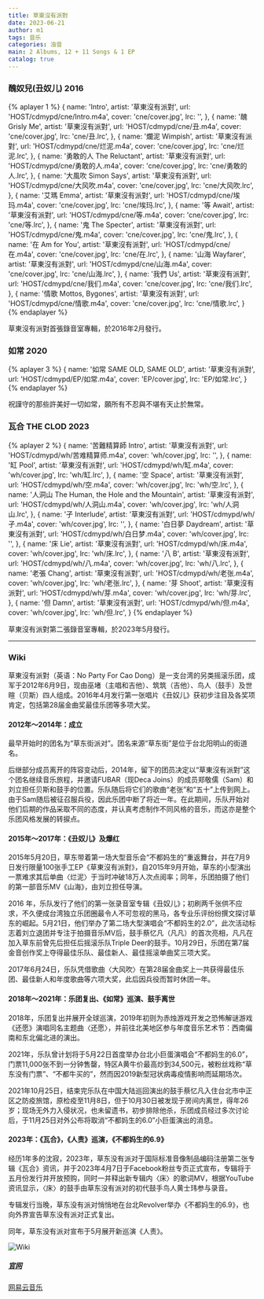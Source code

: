 ```yaml
---
title: 草東沒有派對 
date: 2023-06-21
author: m1
tags: 音乐
categories: 浊音
main: 2 Albums, 12 + 11 Songs & 1 EP
catalog: true
---
```


### 醜奴兒(丑奴儿)  2016

{% aplayer 1 %}
{
name: 'Intro',
artist: '草東沒有派對',
url: 'HOST/cdmypd/cne/Intro.m4a',
cover: 'cne/cover.jpg',
lrc: '',
},
{
name: '醜 Grisly Me',
artist: '草東沒有派對',
url: 'HOST/cdmypd/cne/丑.m4a',
cover: 'cne/cover.jpg',
lrc: 'cne/丑.lrc',
},
{
name: '爛泥 Wimpish',
artist: '草東沒有派對',
url: 'HOST/cdmypd/cne/烂泥.m4a',
cover: 'cne/cover.jpg',
lrc: 'cne/烂泥.lrc',
},
{
name: '勇敢的人 The Reluctant',
artist: '草東沒有派對',
url: 'HOST/cdmypd/cne/勇敢的人.m4a',
cover: 'cne/cover.jpg',
lrc: 'cne/勇敢的人.lrc',
},
{
name: '大風吹 Simon Says',
artist: '草東沒有派對',
url: 'HOST/cdmypd/cne/大风吹.m4a',
cover: 'cne/cover.jpg',
lrc: 'cne/大风吹.lrc',
},
{
name: '艾瑪 Emma',
artist: '草東沒有派對',
url: 'HOST/cdmypd/cne/埃玛.m4a',
cover: 'cne/cover.jpg',
lrc: 'cne/埃玛.lrc',
},
{
name: '等 Await',
artist: '草東沒有派對',
url: 'HOST/cdmypd/cne/等.m4a',
cover: 'cne/cover.jpg',
lrc: 'cne/等.lrc',
},
{
name: '鬼 The Specter',
artist: '草東沒有派對',
url: 'HOST/cdmypd/cne/鬼.m4a',
cover: 'cne/cover.jpg',
lrc: 'cne/鬼.lrc',
},
{
name: '在 Am for You',
artist: '草東沒有派對',
url: 'HOST/cdmypd/cne/在.m4a',
cover: 'cne/cover.jpg',
lrc: 'cne/在.lrc',
},
{
name: '山海 Wayfarer',
artist: '草東沒有派對',
url: 'HOST/cdmypd/cne/山海.m4a',
cover: 'cne/cover.jpg',
lrc: 'cne/山海.lrc',
},
{
name: '我們 Us',
artist: '草東沒有派對',
url: 'HOST/cdmypd/cne/我们.m4a',
cover: 'cne/cover.jpg',
lrc: 'cne/我们.lrc',
},
{
name: '情歌 Mottos, Bygones',
artist: '草東沒有派對',
url: 'HOST/cdmypd/cne/情歌.m4a',
cover: 'cne/cover.jpg',
lrc: 'cne/情歌.lrc',
}
{% endaplayer %}

草東沒有派對首張錄音室專輯，於2016年2月發行。

### 如常  2020

{% aplayer 3 %}
{
name: '如常 SAME OLD, SAME OLD',
artist: '草東沒有派對',
url: 'HOST/cdmypd/EP/如常.m4a',
cover: 'EP/cover.jpg',
lrc: 'EP/如常.lrc',
}
{% endaplayer %}

祝謹守的那些許美好一切如常，願所有不忍與不堪有天止於無常。

### 瓦合 THE CLOD  2023

{% aplayer 2 %}
{
name: '苦難精算師 Intro',
artist: '草東沒有派對',
url: 'HOST/cdmypd/wh/苦难精算师.m4a',
cover: 'wh/cover.jpg',
lrc: '',
},
{
name: '缸 Pool',
artist: '草東沒有派對',
url: 'HOST/cdmypd/wh/缸.m4a',
cover: 'wh/cover.jpg',
lrc: 'wh/缸.lrc',
},
{
name: '空 Space',
artist: '草東沒有派對',
url: 'HOST/cdmypd/wh/空.m4a',
cover: 'wh/cover.jpg',
lrc: 'wh/空.lrc',
},
{
name: '人洞山 The Human, the Hole and the Mountain',
artist: '草東沒有派對',
url: 'HOST/cdmypd/wh/人洞山.m4a',
cover: 'wh/cover.jpg',
lrc: 'wh/人洞山.lrc',
},
{
name: '孑 Interlude',
artist: '草東沒有派對',
url: 'HOST/cdmypd/wh/孑.m4a',
cover: 'wh/cover.jpg',
lrc: '',
},
{
name: '白日夢 Daydream',
artist: '草東沒有派對',
url: 'HOST/cdmypd/wh/白日梦.m4a',
cover: 'wh/cover.jpg',
lrc: '',
},
{
name: '床 Lie',
artist: '草東沒有派對',
url: 'HOST/cdmypd/wh/床.m4a',
cover: 'wh/cover.jpg',
lrc: 'wh/床.lrc',
},
{
name: '八 B',
artist: '草東沒有派對',
url: 'HOST/cdmypd/wh/八.m4a',
cover: 'wh/cover.jpg',
lrc: 'wh/八.lrc',
},
{
name: '老張 Chang',
artist: '草東沒有派對',
url: 'HOST/cdmypd/wh/老张.m4a',
cover: 'wh/cover.jpg',
lrc: 'wh/老张.lrc',
},
{
name: '芽 Shoot',
artist: '草東沒有派對',
url: 'HOST/cdmypd/wh/芽.m4a',
cover: 'wh/cover.jpg',
lrc: 'wh/芽.lrc',
},
{
name: '但 Damn',
artist: '草東沒有派對',
url: 'HOST/cdmypd/wh/但.m4a',
cover: 'wh/cover.jpg',
lrc: 'wh/但.lrc',
}
{% endaplayer %}

草東沒有派對第二張錄音室專輯，於2023年5月發行。

---

### Wiki

草東沒有派對（英语：No Party For Cao Dong）是一支台湾的另类摇滚乐团，成军于2012年6月9日，现由巫堵（主唱和吉他）、筑筑（吉他）、鸟人（鼓手）及世暄（贝斯）四人组成。2016年4月发行第一张唱片《丑奴儿》获初步注目及各奖项肯定，包括第28届金曲奖最佳乐团等多项大奖。

#### 2012年～2014年：成立

最早开始时的团名为“草东街派对”。团名来源“草东街”是位于台北阳明山的街道名。

后继部分成员离开的阵容变动后，2014年，留下的团员决定以“草東沒有派對”这个团名继续音乐旅程，并邀请FUBAR（现Deca Joins）的成员郑敬儒（Sam）和 刘立担任贝斯和鼓手的位置。乐队随后将它们的歌曲“老张”和“五十”上传到网上。由于Sam随后被征召服兵役，因此乐团中断了将近一年。在此期间，乐队开始对他们后期的作品采取不同的态度，并认真考虑制作不同风格的音乐，而这亦是整个乐团风格发展的转捩点。

#### 2015年～2017年：《丑奴儿》及爆红

2015年5月20日，草东带着第一场大型音乐会“不都妈生的”重返舞台，并在7月9日发行限量100张手工EP《草東沒有派對》，自2015年9月开始，草东的小型演出一票难求其后单曲〈烂泥〉于当时冲破18万人次点阅率；同年，乐团拍摄了他们的第一部音乐MV《山海》，由刘立担任导演。

2016 年，乐队发行了他们的第一张录音室专辑《丑奴儿》；初刷两千张供不应求，不久便成台湾独立乐团圈最令人不可忽视的黑马，各专业乐评纷纷撰文探讨草东的崛起。5月21日，他们举办了第二场大型演唱会“不都妈生的2.0”，此次活动标志着刘立退团并专注于拍摄音乐MV后，鼓手蔡忆凡（凡凡）的首次亮相，凡凡在加入草东前曾先后担任后摇滚乐队Triple Deer的鼓手。10月29日，乐团在第7届金音创作奖上夺得最佳乐队、最佳新人、最佳摇滚单曲奖三项大奖。

2017年6月24日，乐队凭借歌曲〈大风吹〉在第28届金曲奖上一共获得最佳乐团、最佳新人和年度歌曲等六项大奖，此后因兵役而暂时休团一年。

#### 2018年～2021年：乐团复出、《如常》巡演、鼓手离世

2018年，乐团复出并展开全球巡演，2019年初则为赤烛游戏开发之恐怖解谜游戏《还愿》演唱同名主题曲〈还愿〉，并前往北美地区参与年度音乐艺术节：西南偏南和东北偏北进的演出。

2021年，乐队曾计划将于5月22日首度举办台北小巨蛋演唱会“不都妈生的6.0”，门票11,000张不到一分钟售罄，特区A黄牛价最高炒到34,500元，被粉丝戏称“草东没有门票”、“不都牛买的”，然而因2019新型冠状病毒疫情影响而延期场次。

2021年10月25日，结束完乐队在中国大陆巡回演出的鼓手蔡忆凡入住台北市中正区之防疫旅馆，原检疫至11月8日，但于10月30日被发现于房间内离世，得年26岁；现场无外力入侵状况，也未留遗书，初步排除他杀，乐团成员经过多次讨论后，于11月25日对外公布将取消“不都妈生的6.0”小巨蛋演出的消息。

#### 2023年：《瓦合》，《人责》巡演，《不都妈生的6.9》

经历1年多的沈寂，2023年，草东没有派对于国际标准音像制品编码注册第二张专辑《瓦合》资讯，并于2023年4月7日于Facebook粉丝专页正式宣布，专辑将于五月份发行并开放预购，同时一并释出新专辑内〈床〉的歌词MV，根据YouTube资讯显示，〈床〉的鼓手由草东没有派对的初代鼓手鸟人黄士玮参与录音。

专辑发行当晚，草东没有派对悄悄地在台北Revolver举办《不都妈生的6.9》，也向外界宣告草东没有派对正式复出。

同年，草东没有派对宣布于5月展开新巡演《人责》。

![Wiki](wiki.png)

##### [官网](https://nopartyforcaodong.com/zh-hant)

[网易云音乐](https://music.163.com/#/artist?id=1161122)
